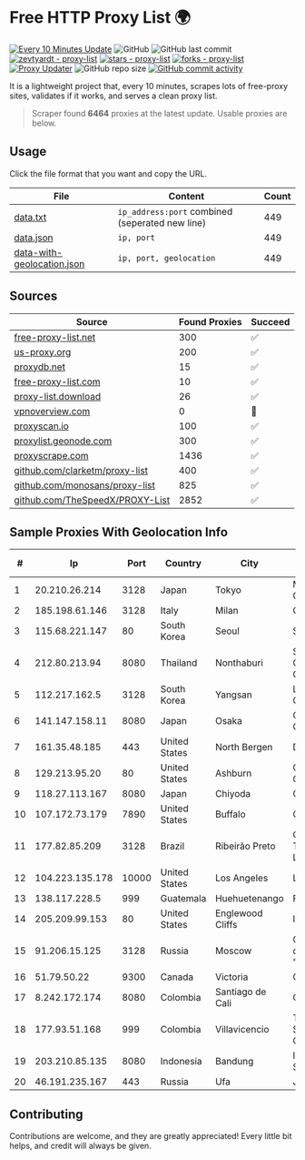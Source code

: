 
# Free HTTP Proxy List 🌍

[![Every 10 Minutes Update](https://github.com/mertguvencli/http-proxy-list/actions/workflows/main.yml/badge.svg?branch=main)](https://github.com/mertguvencli/http-proxy-list/actions/workflows/main.yml)
![GitHub](https://img.shields.io/github/license/mertguvencli/http-proxy-list)
![GitHub last commit](https://img.shields.io/github/last-commit/mertguvencli/http-proxy-list)
[![zevtyardt - proxy-list](https://img.shields.io/static/v1?label=zevtyardt&message=proxy-list&color=blue&logo=github)](https://github.com/zevtyardt/proxy-list "Go to GitHub repo")
[![stars - proxy-list](https://img.shields.io/github/stars/zevtyardt/proxy-list?style=social)](https://github.com/zevtyardt/proxy-list)
[![forks - proxy-list](https://img.shields.io/github/forks/zevtyardt/proxy-list?style=social)](https://github.com/zevtyardt/proxy-list)
[![Proxy Updater](https://github.com/zevtyardt/proxy-list/workflows/Proxy%20Updater/badge.svg)](https://github.com/zevtyardt/proxy-list/actions?query=workflow:"Proxy+Updater")
![GitHub repo size](https://img.shields.io/github/repo-size/zevtyardt/proxy-list)
[![GitHub commit activity](https://img.shields.io/github/commit-activity/m/zevtyardt/proxy-list?logo=commits)](https://github.com/zevtyardt/proxy-list/commits/main)

It is a lightweight project that, every 10 minutes, scrapes lots of free-proxy sites, validates if it works, and serves a clean proxy list.

> Scraper found **6464** proxies at the latest update. Usable proxies are below.

## Usage

Click the file format that you want and copy the URL.

|File|Content|Count|
|----|-------|-----|
|[data.txt](https://raw.githubusercontent.com/mertguvencli/http-proxy-list/main/proxy-list/data.txt)|`ip_address:port` combined (seperated new line)|449|
|[data.json](https://raw.githubusercontent.com/mertguvencli/http-proxy-list/main/proxy-list/data.json)|`ip, port`|449|
|[data-with-geolocation.json](https://raw.githubusercontent.com/mertguvencli/http-proxy-list/main/proxy-list/data-with-geolocation.json)|`ip, port, geolocation`|449|

## Sources

|Source|Found Proxies|Succeed|
|------|-------------|-------|
|[free-proxy-list.net](https://free-proxy-list.net)|300|✅|
|[us-proxy.org](https://www.us-proxy.org)|200|✅|
|[proxydb.net](http://proxydb.net)|15|✅|
|[free-proxy-list.com](https://free-proxy-list.com/?page=&port=&type%5B%5D=http&type%5B%5D=https&up_time=0&search=Search)|10|✅|
|[proxy-list.download](https://www.proxy-list.download/HTTP)|26|✅|
|[vpnoverview.com](https://vpnoverview.com/privacy/anonymous-browsing/free-proxy-servers)|0|🚫|
|[proxyscan.io](https://www.proxyscan.io)|100|✅|
|[proxylist.geonode.com](https://proxylist.geonode.com/api/proxy-list?limit=300&page=1&sort_by=lastChecked&sort_type=desc&protocols=http,https)|300|✅|
|[proxyscrape.com](https://api.proxyscrape.com/v2/?request=displayproxies&protocol=http&timeout=10000&country=all&ssl=all&anonymity=all)|1436|✅|
|[github.com/clarketm/proxy-list](https://raw.githubusercontent.com/clarketm/proxy-list/master/proxy-list-raw.txt)|400|✅|
|[github.com/monosans/proxy-list](https://raw.githubusercontent.com/monosans/proxy-list/main/proxies/http.txt)|825|✅|
|[github.com/TheSpeedX/PROXY-List](https://raw.githubusercontent.com/TheSpeedX/PROXY-List/master/http.txt)|2852|✅|


## Sample Proxies With Geolocation Info

|#|Ip|Port|Country|City|Internet Service Provider|
|-|--|----|-------|----|-------------------------|
|1|20.210.26.214|3128|Japan|Tokyo|Microsoft Corporation|
|2|185.198.61.146|3128|Italy|Milan|Global Router LLC|
|3|115.68.221.147|80|South Korea|Seoul|SMILESERV|
|4|212.80.213.94|8080|Thailand|Nonthaburi|Siamdata Communication Co.|
|5|112.217.162.5|3128|South Korea|Yangsan|LG DACOM Corporation|
|6|141.147.158.11|8080|Japan|Osaka|Oracle Corporation|
|7|161.35.48.185|443|United States|North Bergen|DigitalOcean, LLC|
|8|129.213.95.20|80|United States|Ashburn|Oracle Corporation|
|9|118.27.113.167|8080|Japan|Chiyoda|GMO Internet, Inc.|
|10|107.172.73.179|7890|United States|Buffalo|ColoCrossing|
|11|177.82.85.209|3128|Brazil|Ribeirão Preto|Claro NXT Telecomunicacoes Ltda|
|12|104.223.135.178|10000|United States|Los Angeles|LayerHost|
|13|138.117.228.5|999|Guatemala|Huehuetenango|Fibernet S.A|
|14|205.209.99.153|80|United States|Englewood Cliffs|Interserver, Inc|
|15|91.206.15.125|3128|Russia|Moscow|OOO "Network of data-centers "Selectel"|
|16|51.79.50.22|9300|Canada|Victoria|OVH SAS|
|17|8.242.172.174|8080|Colombia|Santiago de Cali|CTL Colombia|
|18|177.93.51.168|999|Colombia|Villavicencio|TV AZTECA SUCURSAL COLOMBIA|
|19|203.210.85.135|8080|Indonesia|Bandung|Infrastruktur STARNET|
|20|46.191.235.167|443|Russia|Ufa|JSC "Ufanet"|



## Contributing

Contributions are welcome, and they are greatly appreciated! Every
little bit helps, and credit will always be given.

